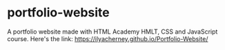 # portfolio-website
A portfolio website made with HTML Academy HMLT, CSS and JavaScript course. Here's the link: https://ilyacherney.github.io/Portfolio-Website/
